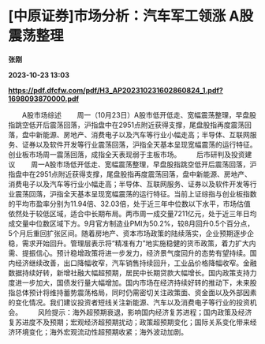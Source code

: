 # [中原证券]市场分析：汽车军工领涨 A股震荡整理
**张刚**

**2023-10-23 13:03**

**https://pdf.dfcfw.com/pdf/H3_AP202310231602860824_1.pdf?1698093870000.pdf**

　　A股市场综述 　　周一（10月23日）A股市低开低走、宽幅震荡整理，早盘股指跳空低开后震荡回落，沪指盘中在2951点附近获得支撑，尾盘股指再度震荡回落，盘中新能源、房地产、消费电子以及汽车等行业小幅走高；半导体、互联网服务、证券以及软件开发等行业震荡回落，沪指全天基本呈现宽幅震荡的运行特征。创业板市场周一震荡回落，成指全天表现弱于主板市场。 　　后市研判及投资建议 　　周一A股市场低开低走、宽幅震荡整理，早盘股指跳空低开后震荡回落，沪指盘中在2951点附近获得支撑，尾盘股指再度震荡回落，盘中新能源、房地产、消费电子以及汽车等行业小幅走高；半导体、互联网服务、证券以及软件开发等行业震荡回落，沪指全天基本呈现宽幅震荡的运行特征。当前上证综指与创业板指数的平均市盈率分别为11.94倍、32.03倍，处于近三年中位数以下水平，市场估值依然处于较低区域，适合中长期布局。两市周一成交量7211亿元，处于近三年日均成交量中位数区域下方。9月官方制造业PMI为50.2%，较8月回升0.5个百分点，5个月后重回扩张区间。随着房地产、资本市场政策的陆续落实，企业预期逐步企稳，需求开始回升。管理层表示将“精准有力”地实施稳健的货币政策，着力扩大内需、提振信心。预计稳增政策将进一步发力，经济景气度回升的态势有望持续。国内经济继续改善，出口降幅收窄，汽车销售持续回升，工业品价格降幅收窄。金融数据持续好转，新增社融大幅超预期，居民中长期贷款大幅增长。国内政策支持力度进一步加大，国债发行量大幅增加。国内市场在经济持续好转的推动下，未来股指总体预计将维持蓄势震荡格局，同时仍需密切关注政策面、资金面以及外部因素的变化情况。我们建议投资者短线关注新能源、汽车以及消费电子等行业的投资机会。 　　风险提示：海外超预期衰退，影响国内经济复苏进程；国内政策及经济复苏进度不及预期；宏观经济超预期扰动；政策超预期变化；国际关系变化带来经济环境变化；海外宏观流动性超预期收紧；海外波动加剧。